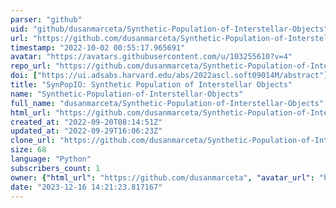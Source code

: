```yaml
---
parser: "github"
uid: "github/dusanmarceta/Synthetic-Population-of-Interstellar-Objects"
url: "https://github.com/dusanmarceta/Synthetic-Population-of-Interstellar-Objects"
timestamp: "2022-10-02 00:55:17.965691"
avatar: "https://avatars.githubusercontent.com/u/103255610?v=4"
repo_url: "https://github.com/dusanmarceta/Synthetic-Population-of-Interstellar-Objects"
doi: ["https://ui.adsabs.harvard.edu/abs/2022ascl.soft09014M/abstract"]
title: "SynPopIO: Synthetic Population of Interstellar Objects"
name: "Synthetic-Population-of-Interstellar-Objects"
full_name: "dusanmarceta/Synthetic-Population-of-Interstellar-Objects"
html_url: "https://github.com/dusanmarceta/Synthetic-Population-of-Interstellar-Objects"
created_at: "2022-09-20T08:14:51Z"
updated_at: "2022-09-29T16:06:23Z"
clone_url: "https://github.com/dusanmarceta/Synthetic-Population-of-Interstellar-Objects.git"
size: 68
language: "Python"
subscribers_count: 1
owner: {"html_url": "https://github.com/dusanmarceta", "avatar_url": "https://avatars.githubusercontent.com/u/103255610?v=4", "login": "dusanmarceta", "type": "User"}
date: "2023-12-16 14:21:23.817167"
---
```

